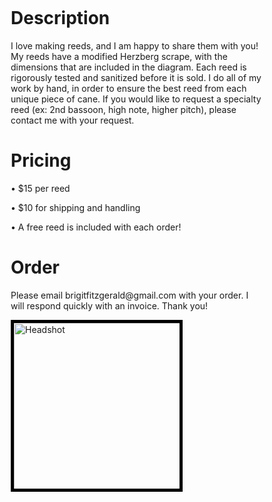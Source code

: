 <html>
<head>
<meta name="viewport" content="width=device-width, initial-scale=1">
<style>
* {
  box-sizing: border-box;
}

/* Create two equal columns that floats next to each other */
.column {
  float: left;
  width: 50%;
  padding: 10px;
}

/* Clear floats after the columns */
.row:after {
  content: "";
  display: table;
  clear: both;
}

/* Responsive layout - makes the two columns stack on top of each other instead of next to each other */
@media screen and (max-width: 600px) {
  .column {
    width: 100%;
  }
}
</style>
</head>




<body>
  
  
  <div class="row">
  <div class="column" style="background-color:#ffffff00;">
    <h1>Description</h1>
      <p>I love making reeds, and I am happy to share them with you! My reeds have a modified Herzberg scrape, with the dimensions that are included in the diagram. Each reed 
        is rigorously tested and sanitized before it is sold. I do all of my work by hand, in order to ensure the best reed from each unique piece of cane. If you would like 
        to request a specialty reed (ex: 2nd bassoon, high note, higher pitch), please contact me with your request.</p>
    <h1>Pricing</h1>
      <p>• $15 per reed</p>
      <p>• $10 for shipping and handling</p>
      <p>• A free reed is included with each order!</p>
    <h1>Order</h1>
      <p>Please email brigitfitzgerald@gmail.com with your order. I will respond quickly with an invoice. Thank you!<p>
   
  <div>
  <div class="column" style="background-color:#ffffff00;">
     <img src="https://i.postimg.cc/wBrSkcrx/40212635-710494179302774-6326379903797166080-o.jpg" 
      width="275" height="275" alt="Headshot" style="border:5px solid black" style="float:right">
  <div>
<div>
  
<body>
<html>


   
